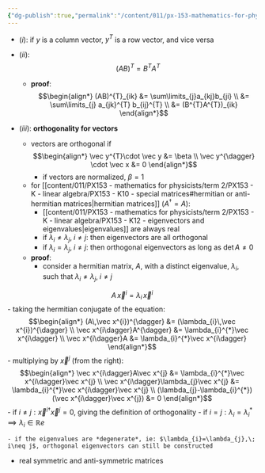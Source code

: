 ```yaml
---
{"dg-publish":true,"permalink":"/content/011/px-153-mathematics-for-physicists/term-2/px-153-k-linear-algebra/px-153-k13-additional-properties/","noteIcon":"1","created":"2025-08-27T13:14:00.596+01:00","updated":"2024-11-26T19:40:35.000+00:00"}
---
```


- $(i):$ if $y$ is a column vector, $y^{T}$ is a row vector, and vice versa

- $(ii):$
$$(AB)^{T} = B^{T}A^{T}$$
	- **proof**:
$$\begin{align*}
		(AB)^{T}_{ik} &= \sum\limits_{j}a_{kj}b_{ji} \\
		&= \sum\limits_{j} a_{jk}^{T} b_{ij}^{T} \\
		&= (B^{T}A^{T})_{ik}
	\end{align*}$$

- ($iii):$ **orthogonality for vectors**
	- vectors are orthogonal if
$$\begin{align*}
			\vec y^{T}\cdot \vec y &= \beta \\
			\vec y^{\dagger} \cdot \vec x &= 0
		\end{align*}$$
		- if vectors are normalized, $\beta=1$
	- for [[content/011/PX153 - mathematics for physicists/term 2/PX153 - K - linear algebra/PX153 - K10 - special matrices#hermitian or anti-hermitian matrices\|hermitian matrices]] ($A^{\dagger}=A$):
		- [[content/011/PX153 - mathematics for physicists/term 2/PX153 - K - linear algebra/PX153 - K12 - eigenvectors and eigenvalues\|eigenvalues]] are always real
		- if $\lambda_{i}\neq\lambda_{j},\; i\neq j:$ then eigenvectors are all orthogonal
		- if $\lambda_{i}=\lambda_{j},\; i\neq j:$ then orthogonal eigenvectors as long as $\det A \neq 0$
	- **proof**: 
		- consider a hermitian matrix, $A$, with a distinct eigenvalue, $\lambda_{i}$, such that $\lambda_{i}\neq\lambda_{j},\; i\neq j$
		
$$A\,\vec x^{i} = \lambda_{i}\,\vec x^{i}$$
		- taking the hermitian conjugate of the equation:
$$\begin{align*}
				(A\,\vec x^{i})^{\dagger} &= (\lambda_{i}\,\vec x^{i})^{\dagger} \\
				\vec x^{i\dagger}A^{\dagger} &= \lambda_{i}^{*}\vec x^{i\dagger} \\
				\vec x^{i\dagger}A &= \lambda_{i}^{*}\vec x^{i\dagger}
			\end{align*}$$
		- multiplying by $\vec x^{j}$ (from the right):
$$\begin{align*}
				\vec x^{i\dagger}A\vec x^{j}  &= \lambda_{i}^{*}\vec x^{i\dagger}\vec x^{j} \\
				\vec x^{i\dagger}\lambda_{j}\vec x^{j}  &= \lambda_{i}^{*}\vec x^{i\dagger}\vec x^{j} \\
				(\lambda_{j}-\lambda_{i}^{*})(\vec x^{i\dagger}\vec x^{j}) &= 0  
			\end{align*}$$
		- if $i\neq j: \vec x^{i\dagger}\vec x^{j}=0$, giving the definition of orthogonality
		- if $i=j: \lambda_{i} = \lambda_{i}^{*}\implies\lambda_{i} \in \mathbb Re$ 
	
	- if the eigenvalues are *degenerate*, ie: $\lambda_{i}=\lambda_{j},\; i\neq j$, orthogonal eigenvectors can still be constructed

- real symmetric and anti-symmetric matrices
